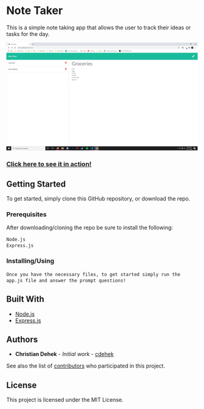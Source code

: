 # Note Taker

This is a simple note taking app that allows the user to track their ideas or tasks for the day.

![img](https://github.com/cdehek/note-taker/blob/develop/Develop/public/assets/images/demoimg.PNG)

<a href="https://drive.google.com/file/d/1DN1E28PEXEVphrsGWu6-tqCdvZfczdFx/view">

### Click here to see it in action!</a>

## Getting Started

To get started, simply clone this GitHub repository, or download the repo.

### Prerequisites

After downloading/cloning the repo be sure to install the following:

```
Node.js
Express.js
```

### Installing/Using
```
Once you have the necessary files, to get started simply run the app.js file and answer the prompt questions!

```


## Built With
* [Node.js](https://nodejs.org/en/)
* [Express.js](https://expressjs.com/)

## Authors

* **Christian Dehek** - *Initial work* - [cdehek](https://github.com/cdehek)

See also the list of [contributors](https://github.com/cdehek/note-taker/contributors) who participated in this project.

## License

This project is licensed under the MIT License.
